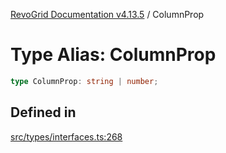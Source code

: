 [RevoGrid Documentation v4.13.5](README.md) / ColumnProp

# Type Alias: ColumnProp

```ts
type ColumnProp: string | number;
```

## Defined in

[src/types/interfaces.ts:268](https://github.com/revolist/revogrid/blob/f32590b4b251a55e7610f26e48cd67947bdd6441/src/types/interfaces.ts#L268)
